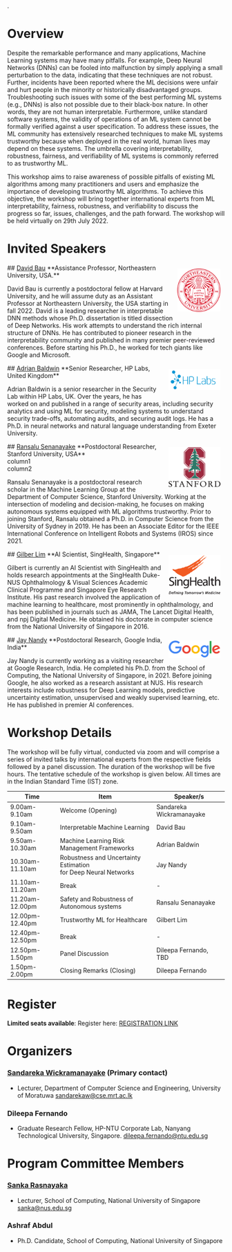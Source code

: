 .
# Overview
Despite the remarkable performance and many applications, Machine Learning systems may have many pitfalls. For example, Deep Neural Networks (DNNs) can be fooled into malfunction by simply applying a small perturbation to the data, indicating that these techniques are not robust. Further, incidents have been reported where the ML decisions were unfair and hurt people in the minority or historically disadvantaged groups. Troubleshooting such issues with some of the best performing ML systems (e.g., DNNs) is also not possible due to their black-box nature. In other words, they are not human interpretable. Furthermore, unlike standard software systems, the validity of operations of an ML system cannot be formally verified against a user specification. To address these issues, the ML community has extensively researched techniques to make ML systems trustworthy because when deployed in the real world, human lives may depend on these systems. The umbrella covering interpretability, robustness, fairness, and verifiability of ML systems is commonly referred to as trustworthy ML. 

This workshop aims to raise awareness of possible pitfalls of existing ML algorithms among many practitioners and users and emphasize the importance of developing trustworthy ML algorithms. To achieve this objective, the workshop will bring together international experts from ML interpretability, fairness, robustness, and verifiability to discuss the progress so far, issues, challenges, and the path forward. The workshop will be held virtually on 29th July 2022. 

# Invited Speakers

<img align="right" width="100px" style="padding: 10px 10px 10px 10px" src="assets/img/Northeastern_University_seal.svg.png">
## <a href="https://baulab.info/" target="_blank">David Bau</a>
**Assistance Professor, Northeastern University, USA.**

 David Bau is currently a postdoctoral fellow at Harvard University, and he will assume duty as an Assistant Professor at Northeastern University, the USA starting in fall 2022. David is a leading researcher in interpretable DNN methods whose Ph.D. dissertation is titled dissection of Deep Networks. His work attempts to understand the rich internal structure of DNNs. He has contributed to pioneer research in the interpretability community and published in many premier peer-reviewed conferences. Before starting his Ph.D., he worked for tech giants like Google and Microsoft.

<img align="right" width="120px" style="padding: 10px 10px 10px 10px" src="assets/img/labs-logo.png">
## <a href="https://www.linkedin.com/in/adrian-baldwin-2a97065" target="_blank">Adrian Baldwin</a>
**Senior Researcher, HP Labs, United Kingdom** 

Adrian Baldwin is a senior researcher in the Security Lab within HP Labs, UK. Over the years, he has worked on and published in a range of security areas, including security analytics and using ML for security, modeling systems to understand security trade-offs, automating audits, and securing audit logs. He has a Ph.D. in neural networks and natural language understanding from Exeter University.

<img align="right" width="120px" style="padding: 10px 10px 10px 10px" src="assets/img/2d3aeb9af414fa85725d1f6521701f22.png">
## <a href="https://www.ransalu.com/" target="_blank">Ransalu Senanayake</a>
**Postdoctoral Researcher, Stanford University, USA**


<div class="row">
  <div class="column">column1</div>
  <div class="column">column2</div>
</div>

 Ransalu Senanayake is a postdoctoral research scholar in the Machine Learning Group at the Department of Computer Science, Stanford University. Working at the intersection of modeling and decision-making, he focuses on making autonomous systems equipped with ML algorithms trustworthy. Prior to joining Stanford, Ransalu obtained a Ph.D. in Computer Science from the University of Sydney in 2019. He has been an Associate Editor for the IEEE International Conference on Intelligent Robots and Systems (IROS) since 2021.

<img align="right" width="120px" style="padding: 10px 10px 10px 10px" src="assets/img/SingHealth_Logo.png"> 
## <a href="https://www.linkedin.com/in/gilbertlim/" target="_blank">Gilber Lim</a>
**AI Scientist, SingHealth, Singapore**

Gilbert is currently an AI Scientist with SingHealth and holds research appointments at the SingHealth Duke-NUS Ophthalmology & Visual Sciences Academic Clinical Programme and Singapore Eye Research Institute. His past research involved the application of machine learning to healthcare, most prominently in ophthalmology, and has been published in journals such as JAMA, The Lancet Digital Health, and npj Digital Medicine. He obtained his doctorate in computer science from the National University of Singapore in 2016.

<img align="right" width="120px" style="padding: 10px 10px 10px 10px" src="assets/img/Google_2015_logo.svg.webp"> 
## <a href="https://www.linkedin.com/in/jayjaynandy/?originalSubdomain=in" target="_blank">Jay Nandy</a>
**Postdoctoral Research, Google India, India**

Jay Nandy is currently working as a visiting researcher at Google Research, India. He completed his Ph.D. from the School of Computing, the National University of Singapore, in 2021. Before joining Google, he also worked as a research assistant at NUS. His research interests include robustness for Deep Learning models, predictive uncertainty estimation, unsupervised and weakly supervised learning, etc. He has published in premier AI conferences.

# Workshop Details
The workshop will be fully virtual, conducted via zoom and will comprise a series of invited talks by international experts from the respective fields followed by a panel discussion.  The duration of the workshop will be five hours. The tentative schedule of the workshop is given below. All times are in the Indian Standard Time (IST) zone.


| Time | Item | Speaker/s |
| ------------------------- | ----------------- | ------------------------ |
| 9.00am-9.10am | Welcome (Opening) | Sandareka Wickramanayake |
| 9.10am-9.50am | Interpretable Machine Learning |  David Bau |
| 9.50am-10.30am| Machine Learning Risk Management Frameworks | Adrian Baldwin |
| 10.30am-11.10am| Robustness and Uncertainty Estimation <br /> for Deep Neural Networks | Jay Nandy |
| 11.10am-11.20am | Break | - |
| 11.20am-12.00pm | Safety and Robustness of Autonomous systems | Ransalu Senanayake |
| 12.00pm-12.40pm| Trustworthy ML for Healthcare | Gilbert Lim | 
| 12.40pm-12.50pm| Break | - |
| 12.50pm-1.50pm | Panel Discussion | Dileepa Fernando, TBD |
| 1.50pm-2.00pm | Closing Remarks (Closing) | Dileepa Fernando |


# Register

**Limited seats available**: Register here:  <a href="https://docs.google.com/forms/d/1s61akOeFWVrJdtu0NTNhY6NmFRNmxfBsxd5OKyJ3I7s/viewform?edit_requested=true" target="_blank">REGISTRATION LINK</a>

# Organizers

### <a href="http://sandareka.github.io/" target="_blank">Sandareka Wickramanayake</a> (Primary contact)

- Lecturer, 
Department of Computer Science and Engineering,
University of Moratuwa
sandarekaw@cse.mrt.ac.lk

### Dileepa Fernando

- Graduate Research Fellow,
HP-NTU Corporate Lab,
Nanyang Technological University,
Singapore.
dileepa.fernando@ntu.edu.sg

# Program Committee Members
### <a href="https://comp.nus.edu.sg/~sanka" target="_blank">Sanka Rasnayaka</a>

- Lecturer, 
School of Computing,
National University of Singapore
sanka@nus.edu.sg

### Ashraf Abdul

- Ph.D. Candidate,
School of Computing,
National University of Singapore


